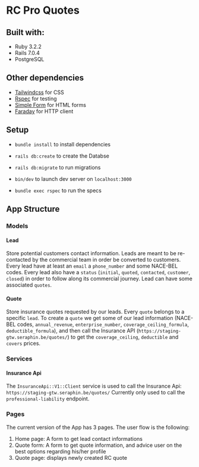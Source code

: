 # RC Pro Quotes

## Built with:
- Ruby 3.2.2
- Rails 7.0.4
- PostgreSQL

## Other dependencies
- [Tailwindcss](https://tailwindcss.com/) for CSS
- [Rspec](https://rspec.info/) for testing
- [Simple Form](https://github.com/heartcombo/simple_form) for HTML forms
- [Faraday](https://github.com/lostisland/faraday) for HTTP client

## Setup
- `bundle install` to install dependencies
- `rails db:create` to create the Databse
- `rails db:migrate` to run migrations
- `bin/dev` to launch dev server on `localhost:3000`

- `bundle exec rspec` to run the specs

## App Structure
### Models
#### Lead
Store potential customers contact information.
Leads are meant to be re-contacted by the commercial team in order be converted to customers.
Every lead have at least an `email` a `phone_number` and some NACE-BEL codes.
Every lead also have a `status` (`initial`, `quoted`, `contacted`, `customer`, `closed`) in order to follow along its commercial journey.
Lead can have some associated `quotes`.

#### Quote
Store insurance quotes requested by our leads.
Every `quote` belongs to a specific `lead`.
To create a `quote` we get some of our lead information (NACE-BEL codes, `annual_revenue`, `enterprise_number`, `coverage_ceiling_formula`, `deductible_formula`),
and then call the Insurance API (`https://staging-gtw.seraphin.be/quotes/`) to get the `coverage_ceiling`, `deductible` and `covers` prices.

### Services
#### Insurance Api
The `InsuranceApi::V1::Client` service is used to call the Insurance Api: `https://staging-gtw.seraphin.be/quotes/`
Currently only used to call the `professional-liability` endpoint.

### Pages
The current version of the App has 3 pages. The user flow is the following:
1. Home page: A form to get lead contact informations
2. Quote form: A form to get quote information, and advice user on the best options regarding his/her profile
3. Quote page: displays newly created RC quote

